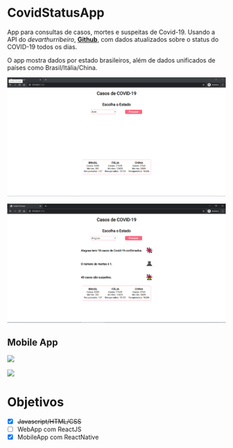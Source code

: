 # CovidStatusApp
App para consultas de casos, mortes e suspeitas de Covid-19. 
Usando a API do *devarthurribeiro*, [**Github**](https://github.com/devarthurribeiro/covid19-brazil-api), com dados atualizados sobre o status do COVID-19 todos os dias. 

O app mostra dados por estado brasileiros, além de dados unificados de países  como Brasil/Itália/China.



![](/screenshots/screenshotcovidapp1.png)



![](/screenshots/screenshotcovidapprequest.png)




## Mobile App
![](/screenshots/screenshotapp1.png)


![](/screenshots/screenshotapp2.png) 



# Objetivos
 
 - [x] ~~Javascript/HTML/CSS~~
 - [ ] WebApp com ReactJS
 - [x] MobileApp com ReactNative